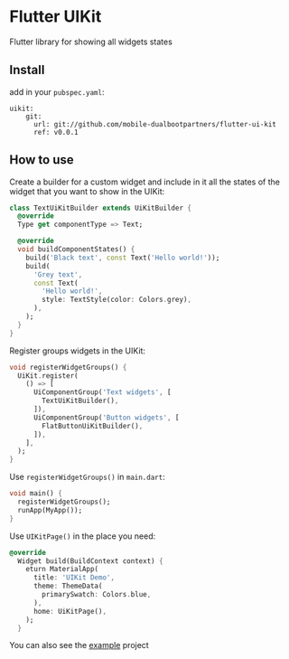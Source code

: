 # Flutter UIKit

Flutter library for showing all widgets states

## Install
add in your ```pubspec.yaml```:
```
uikit:
    git:
      url: git://github.com/mobile-dualbootpartners/flutter-ui-kit
      ref: v0.0.1
```

## How to use

Create a builder for a custom widget and include in it all the states of the widget that you want to show in the UIKit:

```dart
class TextUiKitBuilder extends UiKitBuilder {
  @override
  Type get componentType => Text;

  @override
  void buildComponentStates() {
    build('Black text', const Text('Hello world!'));
    build(
      'Grey text',
      const Text(
        'Hello world!',
        style: TextStyle(color: Colors.grey),
      ),
    );
  }
}
```

Register groups widgets in the UIKit:

```dart
void registerWidgetGroups() {
  UiKit.register(
    () => [
      UiComponentGroup('Text widgets', [
        TextUiKitBuilder(),
      ]),
      UiComponentGroup('Button widgets', [
        FlatButtonUiKitBuilder(),
      ]),
    ],
  );
}
```

Use ```registerWidgetGroups()``` in ```main.dart```:
```dart
void main() { 
  registerWidgetGroups();
  runApp(MyApp());
}
```

Use ```UIKitPage()``` in the place you need:
```dart
@override
  Widget build(BuildContext context) {
    eturn MaterialApp(
      title: 'UIKit Demo',
      theme: ThemeData(
        primarySwatch: Colors.blue,
      ),
      home: UiKitPage(),
    );
  }
```

You can also see the [example](https://github.com/mobile-dualbootpartners/flutter-ui-kit/tree/master/example) project
